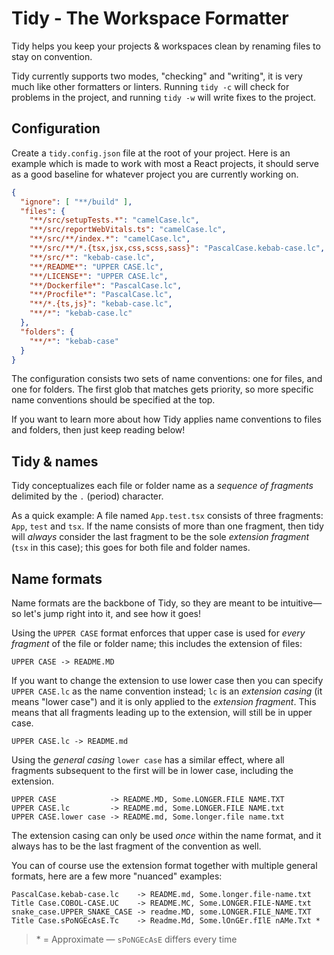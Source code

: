 # Tidy - The Workspace Formatter

Tidy helps you keep your projects & workspaces clean by renaming files to stay on convention.

Tidy currently supports two modes, "checking" and "writing", it is very much like other formatters or linters.
Running `tidy -c` will check for problems in the project, and running `tidy -w` will write fixes to the project.

## Configuration

Create a `tidy.config.json` file at the root of your project.
Here is an example which is made to work with most a React projects, 
it should serve as a good baseline for whatever project you are currently working on.

```json
{
  "ignore": [ "**/build" ],
  "files": {
    "**/src/setupTests.*": "camelCase.lc",
    "**/src/reportWebVitals.ts": "camelCase.lc",
    "**/src/**/index.*": "camelCase.lc",
    "**/src/**/*.{tsx,jsx,css,scss,sass}": "PascalCase.kebab-case.lc",
    "**/src/*": "kebab-case.lc",
    "**/README*": "UPPER CASE.lc",
    "**/LICENSE*": "UPPER CASE.lc",
    "**/Dockerfile*": "PascalCase.lc",
    "**/Procfile*": "PascalCase.lc",
    "**/*.{ts,js}": "kebab-case.lc",
    "**/*": "kebab-case.lc"
  },
  "folders": {
    "**/*": "kebab-case"
  }
}
```

The configuration consists two sets of name conventions: one for files, and one for folders. 
The first glob that matches gets priority, so more specific name conventions should be specified at the top.

If you want to learn more about how Tidy applies name conventions to files and folders, 
then just keep reading below!

## Tidy & names

Tidy conceptualizes each file or folder name as a _sequence of fragments_ delimited by the `.` (period) character.

As a quick example: A file named `App.test.tsx` consists of three fragments: `App`, `test` and `tsx`.
If the name consists of more than one fragment, then tidy will _always_ consider the last fragment 
to be the sole _extension fragment_ (`tsx` in this case); this goes for both file and folder names.

## Name formats

Name formats are the backbone of Tidy, so they are meant to be intuitive&mdash;
so let's jump right into it, and see how it goes!

Using the `UPPER CASE` format enforces that upper case
is used for _every fragment_ of the file or folder name;
this includes the extension of files:

```
UPPER CASE -> README.MD
```

If you want to change the extension to use lower case
then you can specify `UPPER CASE.lc` as the name convention instead; 
`lc` is an _extension casing_ (it means "lower case") and it is only applied to the _extension fragment_.
This means that all fragments leading up to the extension, will still be in upper case.

```
UPPER CASE.lc -> README.md
```

Using the _general casing_ `lower case` has a similar effect,
where all fragments subsequent to the first will be in lower case, including the extension.

```
UPPER CASE            -> README.MD, Some.LONGER.FILE NAME.TXT
UPPER CASE.lc         -> README.md, Some.LONGER.FILE NAME.txt
UPPER CASE.lower case -> README.md, Some.longer.file name.txt
```

The extension casing can only be used _once_ within the name format,
and it always has to be the last fragment of the convention as well.

You can of course use the extension format together with multiple general formats,
here are a few more "nuanced" examples:

```
PascalCase.kebab-case.lc    -> README.md, Some.longer.file-name.txt
Title Case.COBOL-CASE.UC    -> README.MC, Some.LONGER.FILE-NAME.txt
snake_case.UPPER_SNAKE_CASE -> readme.MD, some.LONGER.FILE_NAME.TXT
Title Case.sPoNGEcAsE.Tc    -> Readme.Md, Some.lOnGEr.fIlE nAMe.Txt *
```

> \* = Approximate &mdash; `sPoNGEcAsE` differs every time
